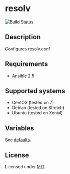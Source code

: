 # resolv

[![Build Status](https://travis-ci.org/krzysztof-magosa/ansible-role-resolv.svg?branch=master)](https://travis-ci.org/krzysztof-magosa/ansible-role-resolv)

## Description
Configures resolv.conf

## Requirements
* Ansible 2.5

## Supported systems
* CentOS (tested on 7)
* Debian (tested on Stretch)
* Ubuntu (tested on Xenial)

## Variables
See [defaults](defaults/main.yml).

## License
Licensed under [MIT](LICENSE.txt).
